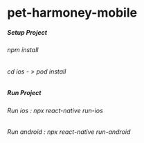 # pet-harmoney-mobile

##### Setup Project
###### npm install
###### cd ios - > pod install 
##### Run Project
######  Run ios : npx react-native run-ios
###### Run android : npx react-native run-android